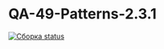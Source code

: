 # QA-49-Patterns-2.3.1
[![Сборка status](https://ci.appveyor.com/api/projects/status/25ps6p1tr1ta8ktf?svg=true)](https://ci.appveyor.com/project/LSL112/qa-49-patterns-2-3-1)
